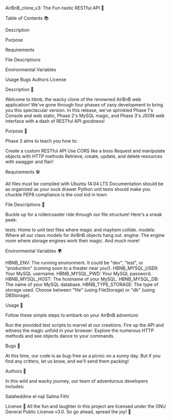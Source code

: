 AirBnB_clone_v3: The Fun-tastic RESTful API 🎉

Table of Contents 📚

Description

Purpose

Requirements

File Descriptions

Environmental Variables

Usage
Bugs
Authors
License

Description 📝

Welcome to hbnb, the wacky clone of the renowned AirBnB web application! We've gone through four phases of zany development to bring you this spectacular version. In this release, we've sprinkled Phase 1's Console and web static, Phase 2's MySQL magic, and Phase 3's JSON web interface with a dash of RESTful API goodness!

Purpose 🚀

Phase 3 aims to teach you how to:

Create a custom RESTful API
Use CORS like a boss
Request and manipulate objects with HTTP methods
Retrieve, create, update, and delete resources with swagger and flair!

Requirements 🛠️

All files must be compiled with Ubuntu 14.04 LTS
Documentation should be as organized as your sock drawer
Python unit tests should make you chuckle
PEP8 compliance is the cool kid in town

File Descriptions 📁

Buckle up for a rollercoaster ride through our file structure! Here's a sneak peek:

tests: Home to unit test files where magic and mayhem collide.
models: Where all our class models for AirBnB objects hang out.
engine: The engine room where storage engines work their magic.
And much more!

Environmental Variables 🌍

HBNB_ENV: The running environment. It could be "dev", "test", or "production" (coming soon to a theater near you!).
HBNB_MYSQL_USER: Your MySQL username.
HBNB_MYSQL_PWD: Your MySQL password.
HBNB_MYSQL_HOST: The hostname of your MySQL.
HBNB_MYSQL_DB: The name of your MySQL database.
HBNB_TYPE_STORAGE: The type of storage used. Choose between "file" (using FileStorage) or "db" (using DBStorage).

Usage 🚀

Follow these simple steps to embark on your AirBnB adventure:

Run the provided test scripts to marvel at our creations.
Fire up the API and witness the magic unfold in your browser.
Explore the numerous HTTP methods and see objects dance to your commands.

Bugs 🐛

At this time, our code is as bug-free as a picnic on a sunny day. But if you find any critters, let us know, and we'll send them packing!

Authors 🎨

In this wild and wacky journey, our team of adventurous developers includes:

Salaheddine el naji
Salma Fithi

License 📜
All the fun and laughter in this project are licensed under the GNU General Public License v3.0. So go ahead, spread the joy! 🎉
